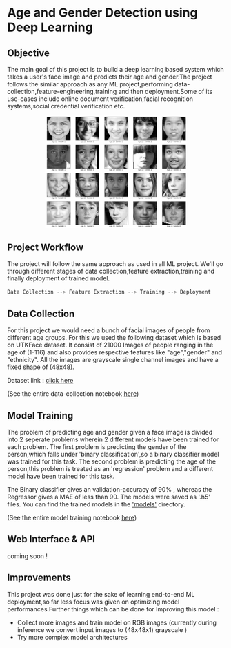 # Age and Gender Detection using Deep Learning

## Objective
The main goal of this project is to build a deep learning based system which takes a user's face image and predicts their age and gender.The project follows the similar approach as any ML project,performing data-collection,feature-engineering,training and then deployment.Some of its use-cases include online document verification,facial recognition systems,social credential verification etc.

<div align="center"> 
<Img src="/Imgs/faces2.png" width="65%"/>
</div>

## Project Workflow
The project will follow the same approach as used in all ML project. We'll go through different stages of data collection,feature extraction,training and finally deployment of trained model.

```python
Data Collection --> Feature Extraction --> Training --> Deployment
```


## Data Collection

For this project we would need a bunch of facial images of people from different age groups. For this we used the following dataset which is based on UTKFace dataset. It consist of 21000 Images of people ranging in the age of (1-116) and also provides respective features like "age","gender" and "ethnicity". All the images are grayscale single channel images and have a fixed shape of (48x48).


Dataset link : [click here](https://www.kaggle.com/nipunarora8/age-gender-and-ethnicity-face-data-csv)

(See the entire data-collection notebook [here](https://github.com/deepeshdm/Age-Gender-Detection/blob/main/Colab%20Notebooks/Data_Collection_%26_Processing.ipynb))


## Model Training

The problem of predicting age and gender given a face image is divided into 2 seperate problems wherein 2 different models have been trained for each problem. The first problem is predicting the gender of the person,which falls under 'binary classification',so a binary classifier model was trained for this task. The second problem is predicting the age of the person,this problem is treated as an 'regression' problem and a different model have been trained for this task.

The Binary classifier gives an validation-accuracy of 90% , whereas the Regressor gives a MAE of less than 90. The models were saved as '.h5' files. You can find the trained models in the ['models'](https://github.com/deepeshdm/Age-Gender-Detection/tree/main/models) directory.

(See the entire model training notebook [here](https://github.com/deepeshdm/Age-Gender-Detection/blob/main/Colab%20Notebooks/Training_Age_Gender_Detection_model.ipynb))


## Web Interface & API
coming soon !


## Improvements
This project was done just for the sake of learning end-to-end ML deployment,so far less focus was given on optimizing model performances.Further things which can be done for Improving this model :
- Collect more images and train model on RGB images (currently during inference we convert input images to (48x48x1) grayscale )
- Try more complex model architectures
 






